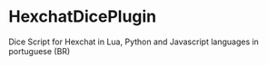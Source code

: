 # HexchatDicePlugin
Dice Script for Hexchat in Lua, Python and Javascript languages in portuguese (BR)
